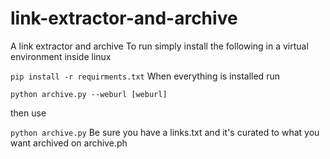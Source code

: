 # link-extractor-and-archive
A link extractor and archive
To run simply install the following in a virtual environment inside linux

``
pip install -r requirments.txt
``
When everything is installed run

``
python archive.py --weburl [weburl]
``

then use

``
python archive.py
``
Be sure you have a links.txt and it's curated to what you want archived on archive.ph
